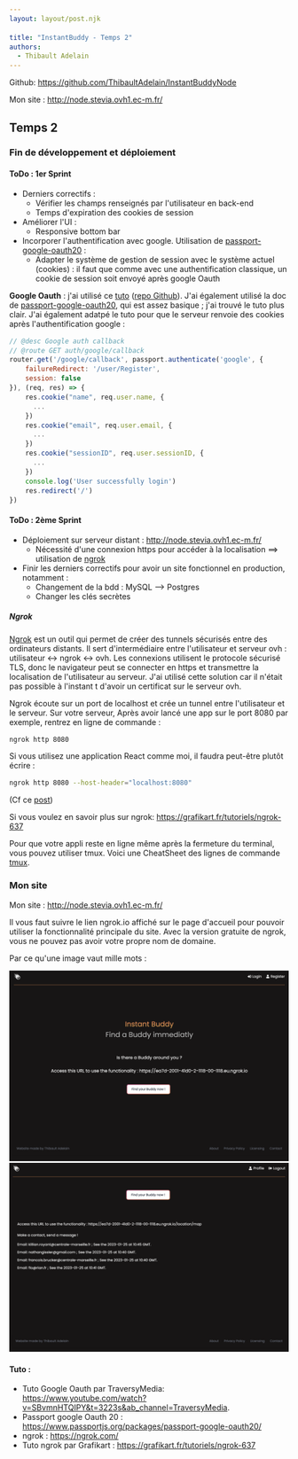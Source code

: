 ```yaml
---
layout: layout/post.njk

title: "InstantBuddy - Temps 2"
authors:
  - Thibault Adelain
---
```


Github: <https://github.com/ThibaultAdelain/InstantBuddyNode>

Mon site : <http://node.stevia.ovh1.ec-m.fr/>

## Temps 2

### Fin de développement et déploiement

#### ToDo : 1er Sprint

- Derniers correctifs :
  - Vérifier les champs renseignés par l'utilisateur en back-end
  - Temps d'expiration des cookies de session
- Améliorer l'UI :
  - Responsive bottom bar
- Incorporer l'authentification avec google. Utilisation de [passport-google-oauth20](https://www.passportjs.org/packages/passport-google-oauth20/) :
  - Adapter le système de gestion de session avec le système actuel (cookies) : il faut que comme avec une authentification classique, un cookie de session soit envoyé après google Oauth

**Google Oauth** : j'ai utilisé ce [tuto](https://www.youtube.com/watch?v=SBvmnHTQIPY&t=3223s&ab_channel=TraversyMedia) ([repo Github](https://github.com/bradtraversy/storybooks)). J'ai également utilisé la doc de [passport-google-oauth20](https://www.passportjs.org/packages/passport-google-oauth20/), qui est assez basique ; j'ai trouvé le tuto plus clair. J'ai également adatpé le tuto pour que le serveur renvoie des cookies après l'authentification google :

```javascript
// @desc Google auth callback
// @route GET auth/google/callback
router.get('/google/callback', passport.authenticate('google', {
    failureRedirect: '/user/Register',
    session: false
}), (req, res) => {
    res.cookie("name", req.user.name, {
      ...
    })
    res.cookie("email", req.user.email, {
      ...
    })
    res.cookie("sessionID", req.user.sessionID, {
      ...
    })
    console.log('User successfully login')
    res.redirect('/')
})
```

#### ToDo : 2ème Sprint

- Déploiement sur serveur distant : <http://node.stevia.ovh1.ec-m.fr/>
  - Nécessité d'une connexion https pour accéder à la localisation ==> utilisation de [ngrok](https://ngrok.com/)
- Finir les derniers correctifs pour avoir un site fonctionnel en production, notamment :
  - Changement de la bdd : MySQL --> Postgres
  - Changer les clés secrètes

##### Ngrok

[Ngrok](https://ngrok.com/) est un outil qui permet de créer des tunnels sécurisés entre des ordinateurs distants. Il sert d'intermédiaire entre l'utilisateur et serveur ovh : utilisateur <-> ngrok <-> ovh. Les connexions utilisent le protocole sécurisé TLS, donc le navigateur peut se connecter en https et transmettre la localisation de l'utilisateur au serveur. J'ai utilisé cette solution car il n'était pas possible à l'instant t d'avoir un certificat sur le serveur ovh.

Ngrok écoute sur un port de localhost et crée un tunnel entre l'utilisateur et le serveur. Sur votre serveur, Après avoir lancé une app sur le port 8080 par exemple, rentrez en ligne de commande :

```bash
ngrok http 8080
```

Si vous utilisez une application React comme moi, il faudra peut-être plutôt écrire :

```bash
ngrok http 8080 --host-header="localhost:8080"
```

(Cf ce [post](https://stackoverflow.com/questions/45425721/invalid-host-header-when-ngrok-tries-to-connect-to-react-dev-server))

Si vous voulez en savoir plus sur ngrok: <https://grafikart.fr/tutoriels/ngrok-637>

Pour que votre appli reste en ligne même après la fermeture du terminal, vous pouvez utiliser tmux. Voici une CheatSheet des lignes de commande [tmux](https://tmuxcheatsheet.com/).

### Mon site

Mon site : <http://node.stevia.ovh1.ec-m.fr/>

Il vous faut suivre le lien ngrok.io affiché sur le page d'accueil pour pouvoir utiliser la fonctionnalité principale du site. Avec la version gratuite de ngrok, vous ne pouvez pas avoir votre propre nom de domaine.

Par ce qu'une image vaut mille mots :

![homePage](homePage.png)
![mapPage](mapPage.png)

#### Tuto :

- Tuto Google Oauth par TraversyMedia: <https://www.youtube.com/watch?v=SBvmnHTQIPY&t=3223s&ab_channel=TraversyMedia>.
- Passport google Oauth 20 : <https://www.passportjs.org/packages/passport-google-oauth20/>
- ngrok : <https://ngrok.com/>
- Tuto ngrok par Grafikart : <https://grafikart.fr/tutoriels/ngrok-637>